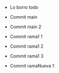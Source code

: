 - Lo borro todo
- Commit main
- Commit main 2

- Commit rama1 1
- Commit rama1 2
- Commit rama1 3

- Commit ramaNueva 1